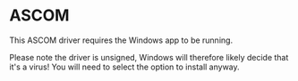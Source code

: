 # ASCOM

This ASCOM driver requires the Windows app to be running.

Please note the driver is unsigned, Windows will therefore likely decide that it's a virus! You will need to select the option to install anyway. 
